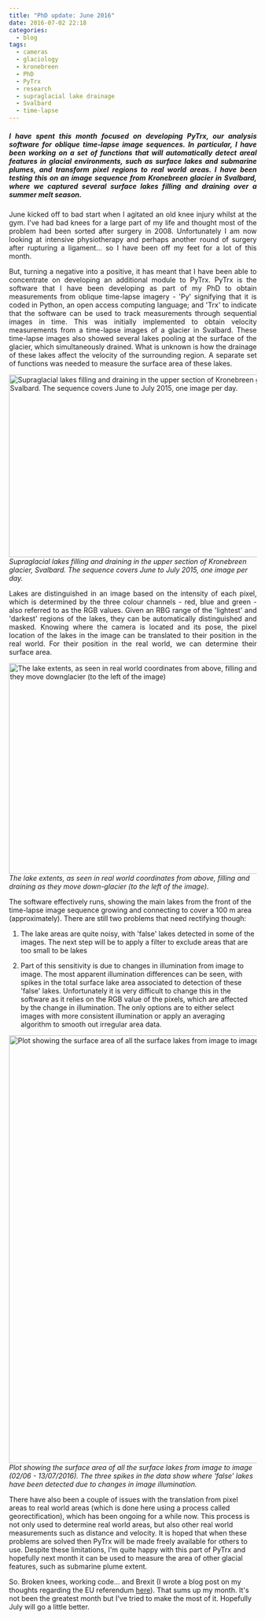 ```yaml
---
title: "PhD update: June 2016"
date: 2016-07-02 22:18
categories:
  - blog
tags: 
  - cameras
  - glaciology
  - kronebreen
  - PhD
  - PyTrx
  - research
  - supraglacial lake drainage
  - Svalbard
  - time-lapse
---
```

<h5 style="text-align:justify;">I have spent this month focused on developing PyTrx, our analysis software for oblique time-lapse image sequences. In particular, I have been working on a set of functions that will automatically detect areal features in glacial environments, such as surface lakes and submarine plumes, and transform pixel regions to real world areas. I have been testing this on an image sequence from Kronebreen glacier in Svalbard, where we captured several surface lakes filling and draining over a summer melt season.</h5>

<p style="text-align:justify;">June kicked off to bad start when I agitated an old knee injury whilst at the gym. I've had bad knees for a large part of my life and thought most of the problem had been sorted after surgery in 2008. Unfortunately I am now looking at intensive physiotherapy and perhaps another round of surgery after rupturing a ligament... so I have been off my feet for a lot of this month.</p>

<p style="text-align:justify;">But, turning a negative into a positive, it has meant that I have been able to concentrate on developing an additional module to PyTrx. PyTrx is the software that I have been developing as part of my PhD to obtain measurements from oblique time-lapse imagery - 'Py' signifying that it is coded in Python, an open access computing language; and 'Trx' to indicate that the software can be used to track measurements through sequential images in time. This was initially implemented to obtain velocity measurements from a time-lapse images of a glacier in Svalbard. These time-lapse images also showed several lakes pooling at the surface of the glacier, which simultaneously drained. What is unknown is how the drainage of these lakes affect the velocity of the surrounding region. A separate set of functions was needed to measure the surface area of these lakes.</p>

<img class="alignnone  wp-image-4540" src="https://pennyhow.files.wordpress.com/2016/07/lakeimgs2.gif?w=680" alt="Supraglacial lakes filling and draining in the upper section of Kronebreen glacier, Svalbard. The sequence covers June to July 2015, one image per day." width="557" height="371" align="aligncenter" /> *Supraglacial lakes filling and draining in the upper section of Kronebreen glacier, Svalbard. The sequence covers June to July 2015, one image per day.*

<p style="text-align:justify;">Lakes are distinguished in an image based on the intensity of each pixel, which is determined by the three colour channels - red, blue and green - also referred to as the RGB values. Given an RBG range of the 'lightest' and 'darkest' regions of the lakes, they can be automatically distinguished and masked. Knowing where the camera is located and its pose, the pixel location of the lakes in the image can be translated to their position in the real world. For their position in the real world, we can determine their surface area.</p>

<img class="alignnone  wp-image-4562" src="https://pennyhow.files.wordpress.com/2016/07/projectedlakeimgs.gif?w=680" alt="The lake extents, as seen in real world coordinates from above, filling and draining as they move downglacier (to the left of the image)" width="606" height="428" align="aligncenter" /> *The lake extents, as seen in real world coordinates from above, filling and draining as they move down-glacier (to the left of the image).*

The software effectively runs, showing the main lakes from the front of the time-lapse image sequence growing and connecting to cover a 100 m area (approximately). There are still two problems that need rectifying though:

1. The lake areas are quite noisy, with 'false' lakes detected in some of the images. The next step will be to apply a filter to exclude areas that are too small to be lakes

2. Part of this sensitivity is due to changes in illumination from image to image. The most apparent illumination differences can be seen, with spikes in the total surface lake area associated to detection of these 'false' lakes. Unfortunately it is very difficult to change this in the software as it relies on the RGB value of the pixels, which are affected by the change in illumination. The only options are to either select images with more consistent illumination or apply an averaging algorithm to smooth out irregular area data.

<a href="https://pennyhow.files.wordpress.com/2016/07/sum_areas_plot.jpg" target="_blank"><img class="alignnone size-full wp-image-4567" src="https://pennyhow.files.wordpress.com/2016/07/sum_areas_plot.jpg" alt="Plot showing the surface area of all the surface lakes from image to image (02/06 - 13/07/2016)" width="1687" height="869" align="aligncenter" /></a> *Plot showing the surface area of all the surface lakes from image to image (02/06 - 13/07/2016). The three spikes in the data show where 'false' lakes have been detected due to changes in image illumination.*

There have also been a couple of issues with the translation from pixel areas to real world areas (which is done here using a process called georectification), which has been ongoing for a while now. This process is not only used to determine real world areas, but also other real world measurements such as distance and velocity. It is hoped that when these problems are solved then PyTrx will be made freely available for others to use. Despite these limitations, I'm quite happy with this part of PyTrx and hopefully next month it can be used to measure the area of other glacial features, such as submarine plume extent.

So. Broken knees, working code... and Brexit (I wrote a blog post on my thoughts regarding the EU referendum <a href="https://pennyhow.wordpress.com/2016/06/29/a-phd-students-views-on-the-eu-referendum/">here</a>). That sums up my month. It's not been the greatest month but I've tried to make the most of it. Hopefully July will go a little better.
